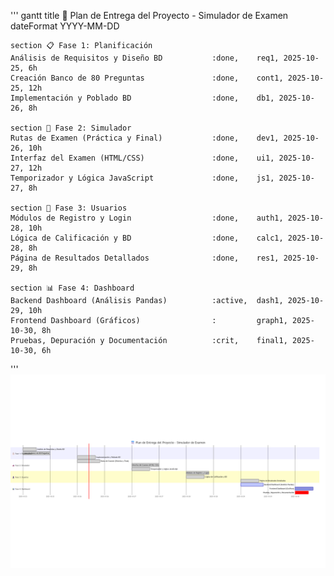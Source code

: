 ''' 
gantt
    title 📅 Plan de Entrega del Proyecto - Simulador de Examen
    dateFormat YYYY-MM-DD
    
    section 📋 Fase 1: Planificación
    Análisis de Requisitos y Diseño BD           :done,    req1, 2025-10-25, 6h
    Creación Banco de 80 Preguntas               :done,    cont1, 2025-10-25, 12h
    Implementación y Poblado BD                  :done,    db1, 2025-10-26, 8h

    section 🚗 Fase 2: Simulador
    Rutas de Examen (Práctica y Final)           :done,    dev1, 2025-10-26, 10h
    Interfaz del Examen (HTML/CSS)               :done,    ui1, 2025-10-27, 12h
    Temporizador y Lógica JavaScript             :done,    js1, 2025-10-27, 8h

    section 👤 Fase 3: Usuarios
    Módulos de Registro y Login                  :done,    auth1, 2025-10-28, 10h
    Lógica de Calificación y BD                  :done,    calc1, 2025-10-28, 8h
    Página de Resultados Detallados              :done,    res1, 2025-10-29, 8h

    section 📊 Fase 4: Dashboard
    Backend Dashboard (Análisis Pandas)          :active,  dash1, 2025-10-29, 10h
    Frontend Dashboard (Gráficos)                :         graph1, 2025-10-30, 8h
    Pruebas, Depuración y Documentación          :crit,    final1, 2025-10-30, 6h

'''
![alt text](image.png)